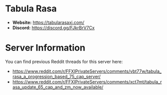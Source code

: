 # Tabula Rasa

  - **Website:** https://tabularasaxi.com/
  - **Discord:** https://discord.gg/FJkrBrV7Cx

# Server Information

You can find previous Reddit threads for this server here:

  - https://www.reddit.com/r/FFXIPrivateServers/comments/vbt77w/tabula_rasa_a_progression_based_75_cap_server/
  - https://www.reddit.com/r/FFXIPrivateServers/comments/xct7mt/tabula_rasa_update_65_cap_and_zm_now_available/
